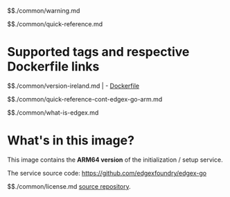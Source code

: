 $$./common/warning.md

$$./common/quick-reference.md

# Supported tags and respective Dockerfile links

$$./common/version-ireland.md |
        - [Dockerfile](https://github.com/edgexfoundry/edgex-go/blob/v2.0.0/cmd/security-bootstrapper/Dockerfile)

$$./common/quick-reference-cont-edgex-go-arm.md

$$./common/what-is-edgex.md

# What's in this image?

This image contains the **ARM64 version** of the initialization / setup service.

The service source code: <https://github.com/edgexfoundry/edgex-go>

$$./common/license.md
[source repository](https://github.com/edgexfoundry/edgex-go/blob/v2.0.0/Attribution.txt).
